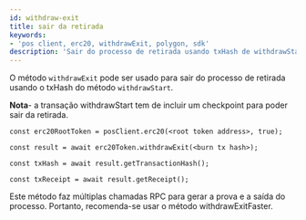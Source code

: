 ```yaml
---
id: withdraw-exit
title: sair da retirada
keywords:
- 'pos client, erc20, withdrawExit, polygon, sdk'
description: 'Sair do processo de retirada usando txHash de withdrawStart.'
---
```


O método `withdrawExit` pode ser usado para sair do processo de retirada usando o txHash do método `withdrawStart`.

**Nota**- a transação withdrawStart tem de incluir um checkpoint para poder sair da retirada.

```
const erc20RootToken = posClient.erc20(<root token address>, true);

const result = await erc20Token.withdrawExit(<burn tx hash>);

const txHash = await result.getTransactionHash();

const txReceipt = await result.getReceipt();

```


Este método faz múltiplas chamadas RPC para gerar a prova e a saída do processo. Portanto, recomenda-se usar o método withdrawExitFaster.
>


